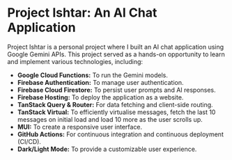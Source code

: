 # Project Ishtar: An AI Chat Application

Project Ishtar is a personal project where I built an AI chat application using Google Gemini APIs. This project served as a hands-on opportunity to learn and implement various technologies, including:
- **Google Cloud Functions:** To run the Gemini models.
- **Firebase Authentication:** To manage user authentication.
- **Firebase Cloud Firestore:** To persist user prompts and AI responses.
- **Firebase Hosting:** To deploy the application as a website.
- **TanStack Query & Router:** For data fetching and client-side routing.
- **TanStack Virtual:** To efficiently virtualise messages, fetch the last 10 messages on initial load and load 10 more as the user scrolls up.
- **MUI:** To create a responsive user interface.
- **GitHub Actions:** For continuous integration and continuous deployment (CI/CD).
- **Dark/Light Mode:** To provide a customizable user experience.
